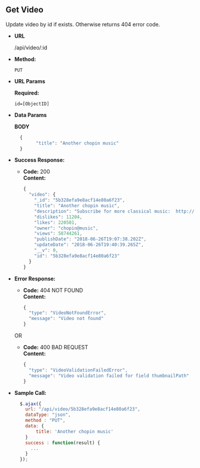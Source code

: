 **Get Video**
----
  Update video by id if exists.
  Otherwise returns 404 error code.

* **URL**

  /api/video/:id

* **Method:**

  `PUT`
  
*  **URL Params**

   **Required:**
 
   `id=[ObjectID]`

* **Data Params**

  **BODY**

  ```javascript
    {
		  "title": "Another chopin music"
    }
  ```

* **Success Response:**

  * **Code:** 200 <br />
    **Content:** 

    ```javascript 
    {
      "video": {
        "_id": "5b328efa9e8acf14e80a6f23",
        "title": "Another chopin music",
        "description": "Subscribe for more classical music:  http://bit.ly/YouTubeHalidonMusic",
        "dislikes": 11204,
        "likes": 220501,
        "owner": "chopin@music",
        "views": 58744261,
        "publishDate": "2018-06-26T19:07:38.202Z",
        "updateDate": "2018-06-26T19:40:39.265Z",
        "__v": 0,
        "id": "5b328efa9e8acf14e80a6f23"
      }
    }
    ```
 
* **Error Response:**

  * **Code:** 404 NOT FOUND <br />
    **Content:** 

    ```javascript
    {
      "type": "VideoNotFoundError",
      "message": "Video not found"
    }
    ```

  OR

  * **Code:** 400 BAD REQUEST <br />
    **Content:** 
    
    ```javascript
    {
      "type": "VideoValidationFailedError",
      "message": "Video validation failed for field thumbnailPath"
    }
    ```

* **Sample Call:**

  ```javascript
    $.ajax({
      url: "/api/video/5b328efa9e8acf14e80a6f23",
      dataType: "json",
      method : "PUT",
      data: {
          title: 'Another chopin music'
      }
      success : function(result) {
        ...
      }
    });
  ```
